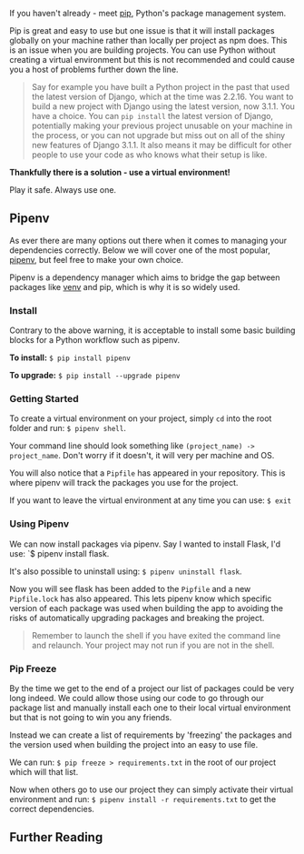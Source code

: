 If you haven't already - meet [pip](https://pypi.org/project/pip/), Python's package management system.

Pip is great and easy to use but one issue is that it will install packages globally on your machine rather than locally per project as npm does. This is an issue when you are building projects. You can use Python without creating a virtual environment but this is not recommended and could cause you a host of problems further down the line.

> Say for example you have built a Python project in the past that used the latest version of Django, which at the time was 2.2.16. You want to build a new project with Django using the latest version, now 3.1.1. You have a choice. You can `pip install` the latest version of Django, potentially making your previous project unusable on your machine in the process, or you can not upgrade but miss out on all of the shiny new features of Django 3.1.1. It also means it may be difficult for other people to use your code as who knows what their setup is like.

**Thankfully there is a solution - use a virtual environment!**

Play it safe. Always use one.

## Pipenv

As ever there are many options out there when it comes to managing your dependencies correctly. Below we will cover one of the most popular, [pipenv](https://pypi.org/project/pipenv/), but feel free to make your own choice.

Pipenv is a dependency manager which aims to bridge the gap between packages like [venv](https://docs.python.org/3/library/venv.html) and pip, which is why it is so widely used.

### Install

Contrary to the above warning, it is acceptable to install some basic building blocks for a Python workflow such as pipenv.

**To install:** `$ pip install pipenv`

**To upgrade:** `$ pip install --upgrade pipenv`

### Getting Started

To create a virtual environment on your project, simply `cd` into the root folder and run: `$ pipenv shell`.

Your command line should look something like `(project_name) -> project_name`. Don't worry if it doesn't, it will very per machine and OS.

You will also notice that a `Pipfile` has appeared in your repository. This is where pipenv will track the packages you use for the project.

If you want to leave the virtual environment at any time you can use: `$ exit`

### Using Pipenv

We can now install packages via pipenv. Say I wanted to install Flask, I'd use: `$ pipenv install flask.

It's also possible to uninstall using: `$ pipenv uninstall flask`.

Now you will see flask has been added to the `Pipfile` and a new `Pipfile.lock` has also appeared. This lets pipenv know which specific version of each package was used when building the app to avoiding the risks of automatically upgrading packages and breaking the project.

> Remember to launch the shell if you have exited the command line and relaunch. Your project may not run if you are not in the shell.

### Pip Freeze

By the time we get to the end of a project our list of packages could be very long indeed. We could allow those using our code to go through our package list and manually install each one to their local virtual environment but that is not going to win you any friends.

Instead we can create a list of requirements by 'freezing' the packages and the version used when building the project into an easy to use file.

We can run: `$ pip freeze > requirements.txt` in the root of our project which will that list.

Now when others go to use our project they can simply activate their virtual environment and run: `$ pipenv install -r requirements.txt` to get the correct dependencies.

## Further Reading